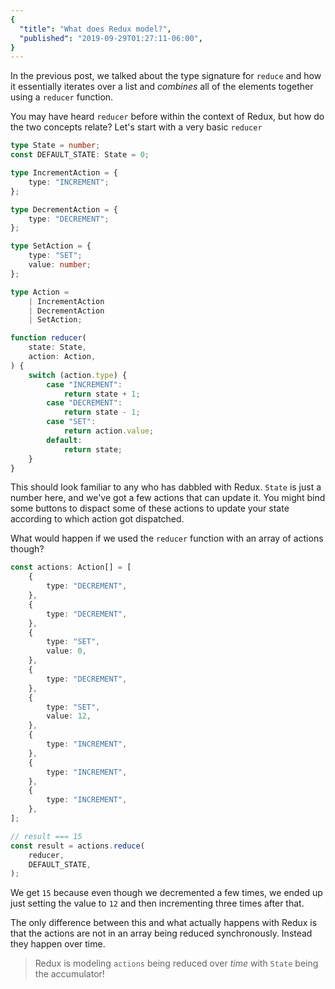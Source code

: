 ```yaml
---
{
  "title": "What does Redux model?",
  "published": "2019-09-29T01:27:11-06:00",
}
---
```


In the previous post, we talked about the type signature
for `reduce` and how it essentially iterates over a list
and _combines_ all of the elements together using a
`reducer` function.

You may have heard `reducer` before within the context
of Redux, but how do the two concepts relate? Let's
start with a very basic `reducer`

```ts
type State = number;
const DEFAULT_STATE: State = 0;

type IncrementAction = {
	type: "INCREMENT";
};

type DecrementAction = {
	type: "DECREMENT";
};

type SetAction = {
	type: "SET";
	value: number;
};

type Action =
	| IncrementAction
	| DecrementAction
	| SetAction;

function reducer(
	state: State,
	action: Action,
) {
	switch (action.type) {
		case "INCREMENT":
			return state + 1;
		case "DECREMENT":
			return state - 1;
		case "SET":
			return action.value;
		default:
			return state;
	}
}
```

This should look familiar to any who has dabbled with
Redux. `State` is just a number here, and we've got a
few actions that can update it. You might bind some
buttons to dispact some of these actions to update your
state according to which action got dispatched.

What would happen if we used the `reducer` function with
an array of actions though?

```ts
const actions: Action[] = [
	{
		type: "DECREMENT",
	},
	{
		type: "DECREMENT",
	},
	{
		type: "SET",
		value: 0,
	},
	{
		type: "DECREMENT",
	},
	{
		type: "SET",
		value: 12,
	},
	{
		type: "INCREMENT",
	},
	{
		type: "INCREMENT",
	},
	{
		type: "INCREMENT",
	},
];

// result === 15
const result = actions.reduce(
	reducer,
	DEFAULT_STATE,
);
```

We get `15` because even though we decremented a few
times, we ended up just setting the value to `12` and
then incrementing three times after that.

The only difference between this and what actually
happens with Redux is that the actions are not in an
array being reduced synchronously. Instead they happen
over time.

> Redux is modeling `actions` being reduced over _time_ with
> `State` being the accumulator!
